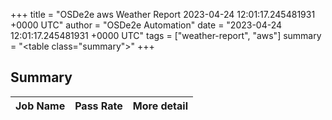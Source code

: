 +++
title = "OSDe2e aws Weather Report 2023-04-24 12:01:17.245481931 +0000 UTC"
author = "OSDe2e Automation"
date = "2023-04-24 12:01:17.245481931 +0000 UTC"
tags = ["weather-report", "aws"]
summary = "<table class=\"summary\"></table>"
+++
## Summary

| Job Name | Pass Rate | More detail |
|----------|-----------|-------------|




